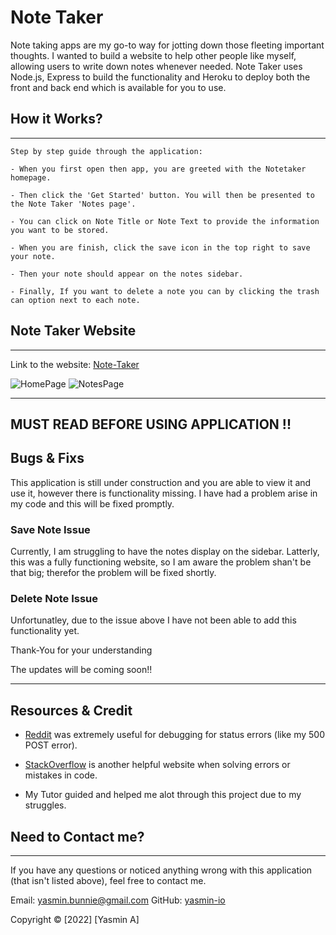 # Note Taker

Note taking apps are my go-to way for jotting down those fleeting important thoughts. I wanted to build a website to help other people like myself, allowing users to write down notes whenever needed. Note Taker uses Node.js, Express to build the functionality and Heroku to deploy both the front and back end which is available for you to use.

## How it Works?

---

```
Step by step guide through the application:

- When you first open then app, you are greeted with the Notetaker homepage.

- Then click the 'Get Started' button. You will then be presented to the Note Taker 'Notes page'.

- You can click on Note Title or Note Text to provide the information you want to be stored.

- When you are finish, click the save icon in the top right to save your note.

- Then your note should appear on the notes sidebar.

- Finally, If you want to delete a note you can by clicking the trash can option next to each note.

```

## Note Taker Website

---

Link to the website: [Note-Taker](https://radiant-retreat-56437.herokuapp.com/)

![HomePage]()
![NotesPage]()

---

## MUST READ BEFORE USING APPLICATION !!

## Bugs & Fixs

This application is still under construction and you are able to view it and use it, however there is functionality missing. I have had a problem arise in my code and this will be fixed promptly.

### Save Note Issue

Currently, I am struggling to have the notes display on the sidebar. Latterly, this was a fully functioning website, so I am aware the problem shan't be that big; therefor the problem will be fixed shortly.

### Delete Note Issue

Unfortunatley, due to the issue above I have not been able to add this functionality yet.

Thank-You for your understanding

The updates will be coming soon!!

---

## Resources & Credit

- [Reddit]() was extremely useful for debugging for status errors (like my 500 POST error).

- [StackOverflow]() is another helpful website when solving errors or mistakes in code.

- My Tutor guided and helped me alot through this project due to my struggles.

## Need to Contact me?

---

If you have any questions or noticed anything wrong with this application (that isn't listed above), feel free to contact me.

Email: yasmin.bunnie@gmail.com
GitHub: [yasmin-io](https://github.com/yasmin-io)

Copyright © [2022] [Yasmin A]
